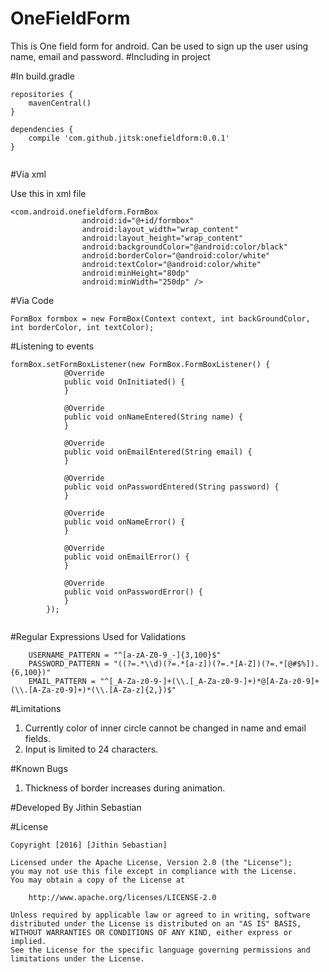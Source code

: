 # OneFieldForm
This is One field form for android. Can be used to sign up the user using name, email and password.
#Including in project

#In build.gradle
```
repositories {
    mavenCentral()
}

dependencies {
    compile 'com.github.jitsk:onefieldform:0.0.1'
}


```

#Via xml

Use this in xml file
```
<com.android.onefieldform.FormBox
                android:id="@+id/formbox"
                android:layout_width="wrap_content"
                android:layout_height="wrap_content"
                android:backgroundColor="@android:color/black"
                android:borderColor="@android:color/white"
                android:textColor="@android:color/white"
                android:minHeight="80dp"
                android:minWidth="250dp" />
```

#Via Code
```
FormBox formbox = new FormBox(Context context, int backGroundColor, int borderColor, int textColor);
```
#Listening to events
```
formBox.setFormBoxListener(new FormBox.FormBoxListener() {
            @Override
            public void OnInitiated() {
            }

            @Override
            public void onNameEntered(String name) {
            }

            @Override
            public void onEmailEntered(String email) {
            }

            @Override
            public void onPasswordEntered(String password) {
            }

            @Override
            public void onNameError() {
            }

            @Override
            public void onEmailError() {
            }

            @Override
            public void onPasswordError() {
            }
        });
        
  ```
#Regular Expressions Used for Validations
```
    USERNAME_PATTERN = "^[a-zA-Z0-9_-]{3,100}$"
    PASSWORD_PATTERN = "((?=.*\\d)(?=.*[a-z])(?=.*[A-Z])(?=.*[@#$%]).{6,100})"
    EMAIL_PATTERN = "^[_A-Za-z0-9-]+(\\.[_A-Za-z0-9-]+)*@[A-Za-z0-9]+(\\.[A-Za-z0-9]+)*(\\.[A-Za-z]{2,})$"

```

#Limitations
1. Currently color of inner circle cannot be changed in name and email fields.
2. Input is limited to 24 characters.


#Known Bugs
1. Thickness of border increases during animation.

#Developed By
Jithin Sebastian

#License
```
Copyright [2016] [Jithin Sebastian]

Licensed under the Apache License, Version 2.0 (the "License");
you may not use this file except in compliance with the License.
You may obtain a copy of the License at

    http://www.apache.org/licenses/LICENSE-2.0

Unless required by applicable law or agreed to in writing, software
distributed under the License is distributed on an "AS IS" BASIS,
WITHOUT WARRANTIES OR CONDITIONS OF ANY KIND, either express or implied.
See the License for the specific language governing permissions and
limitations under the License.
```
